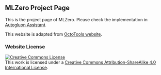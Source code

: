 ## MLZero Project Page

This is the project page of MLZero. Please check the implementation in [Autogluon Assistant](https://github.com/autogluon/autogluon-assistant).

This website is adapted from [OctoTools website](https://octotools.github.io).

### Website License
<a rel="license" href="http://creativecommons.org/licenses/by-sa/4.0/"><img alt="Creative Commons License" style="border-width:0" src="https://i.creativecommons.org/l/by-sa/4.0/88x31.png" /></a><br />This work is licensed under a <a rel="license" href="http://creativecommons.org/licenses/by-sa/4.0/">Creative Commons Attribution-ShareAlike 4.0 International License</a>.

